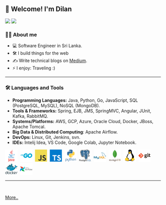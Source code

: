 ## 👋 Welcome! I'm Dilan

[<img src="https://img.shields.io/badge/linkedin-%230077B5.svg?&style=for-the-badge&logo=linkedin&logoColor=white" />](http://linkedin.com/in/dilan-salinda/)
[<img src="https://img.shields.io/badge/Medium-12100E?style=for-the-badge&logo=medium&logoColor=white" />](https://medium.com/@dilansalinda)


### 🧑‍💻 About me

- :computer: Software Engineer in Sri Lanka.
- :hammer_and_wrench: I build things for the web
- :writing_hand: Write technical blogs on [Medium](https://medium.com/@dilansalinda).
- ⚡ I enjoy: Traveling :)
---
### 🛠️ Languages and Tools

- **Programming Languages:** Java, Python, Go, JavaScript, SQL (PostgreSQL, MySQL), NoSQL (MongoDB).
- **Tools & Frameworks:** Spring, EJB, JMS, SpringMVC, Angular, JUnit, Kafka, RabbitMQ.
- **Systems/Platforms:** AWS, GCP, Azure, Oracle Cloud, Docker, JBoss, Apache Tomcal.
- **Big Data & Distributed Computing**: Apache Airflow.
- **DevOps:** Linux, Git, Jenkins, svn.
- **IDEs:** Intelij Idea, VS Code, Google Colab, Jupyter Notebook.

<div>
    <a href="https://www.python.org" rel="nofollow">
      <img src="https://github.com/devicons/devicon/blob/master/icons/java/java-original-wordmark.svg" title="Java" alt="Java" width="40" height="40"/></a>&nbsp;
  <a href="https://www.python.org" rel="nofollow">
      <img src="https://github.com/devicons/devicon/blob/master/icons/go/go-original-wordmark.svg" title="Go" alt="Go" width="40" height="40"/></a>&nbsp;
  <a href="https://www.python.org" rel="nofollow">
      <img src="https://github.com/devicons/devicon/blob/master/icons/javascript/javascript-original.svg" title="Java Script" alt="JavaScript" width="40" height="40"/></a>&nbsp;
  <a href="https://www.python.org" rel="nofollow">
      <img src="https://github.com/devicons/devicon/blob/master/icons/typescript/typescript-original.svg" title="typescript" alt="Type Script" width="40" height="40"/></a>&nbsp;
   <a href="https://www.python.org" rel="nofollow">
      <img src="https://github.com/devicons/devicon/blob/master/icons/python/python-original-wordmark.svg" title="Python" alt="Python" width="40" height="40"/></a>&nbsp;
      <img src="https://github.com/devicons/devicon/blob/master/icons/postgresql/postgresql-original-wordmark.svg" title="PostgreSQL" alt="PostgreSQL" width="40" height="40"/></a>&nbsp;
  <a href="https://www.mysql.com">
      <img src="https://github.com/devicons/devicon/blob/master/icons/mysql/mysql-original-wordmark.svg" title="MySQL" alt="MySQL" width="40" height="40"/></a>&nbsp;
  <a href="https://www.mongodb.com">
      <img src="https://github.com/devicons/devicon/blob/master/icons/mongodb/mongodb-original-wordmark.svg" title="MongoDB" alt="MongoDB" width="40" height="40"/></a>&nbsp;
  <a href="https://www.linux.org">
      <img src="https://github.com/devicons/devicon/raw/master/icons/linux/linux-original.svg" title="Linux" alt="Linux" width="40" height="40"/></a>&nbsp;
 <a href="https://git-scm.com">
     <img src="https://github.com/devicons/devicon/blob/master/icons/git/git-original-wordmark.svg" title="Git" alt="Git" width="40" height="40"/></a>&nbsp;
 <a href="https://www.docker.com">
     <img src="https://github.com/devicons/devicon/blob/master/icons/docker/docker-original-wordmark.svg" title="Docker" alt="Docker" width="40" height="40"/></a>&nbsp;
 <a href="https://airflow.apache.org">
     <img src="https://github.com/devicons/devicon/blob/master/icons/apacheairflow/apacheairflow-original-wordmark.svg" title="Airflow" alt="Airflow" width="40" height="40"/></a>&nbsp;
  </div>
  
---

<img src="https://komarev.com/ghpvc/?username=dilansalinda&style=for-the-badge&color=blue" alt=""/>

 [More..](https://dilansalinda.github.io)


